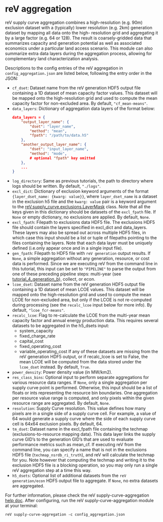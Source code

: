 reV aggregation
===
reV supply curve aggregation combines a high-resolution (e.g. 90m) exclusion dataset with a (typically) lower resolution (e.g. 2km) generation dataset by mapping all data onto the high- resolution grid and aggregating it by a large factor (e.g. 64 or 128). The result is coarsely-gridded data that summarizes capacity and generation potential as well as associated economics under a particular land access scenario. This module can also summarize extra data layers during the aggregation process, allowing for complementary land characterization analysis.

Descriptions to the config entries of the reV aggregation in `config_aggregation.json` are listed below, following the entry order in the JSON: 
- `cf_dset`: Dataset name from the reV generation HDF5 output file containing a 1D dataset of mean capacity factor values. This dataset will be mapped onto the high-resolution grid and used to compute the mean capacity factor for non-excluded area. By default, `"cf_mean-means"`.
- `data_layers`: Dictionary of aggregation data layers of the format below:
    ```json
    data_layers = {
        "output_layer_name": {
            "dset": "layer_name",
            "method": "mean",
            "fpath": "/path/to/data.h5"
        },
        "another_output_layer_name": {
            "dset": "input_layer_name",
            "method": "mode",
            # optional "fpath" key omitted
        },
        ...
    }
    ```
- `log_directory`: Same as previous tutorials, the path to directory where logs should be written. By default, `"./logs"`.
- `excl_dict`: Dictionary of exclusion keyword arguments of the format `{layer_dset_name: {kwarg: value}}`, where `layer_dset_name` is a dataset in the exclusion h5 file and the `kwarg: value` pair is a keyword argument to the [reV.supply_curve.exclusions.LayerMask](https://nrel.github.io/reV/_autosummary/reV.supply_curve.exclusions.LayerMask.html#reV.supply_curve.exclusions.LayerMask) class. Note that all the keys given in this dictionary should be datasets of the `excl_fpath` file. If `None` or empty dictionary, no exclusions are applied. By default, `None`.
- `excl_fpath`: Filepath to exclusions data HDF5 file. The exclusions HDF5 file should contain the layers specified in excl_dict and data_layers. These layers may also be spread out across multiple HDF5 files, in which case this input should be a list or tuple of filepaths pointing to the files containing the layers. Note that each data layer must be uniquely defined (i.e.only appear once and in a single input file).
- `gen_fpath`: Filepath to HDF5 file with `reV generation` output results. If `None`, a simple aggregation without any generation, resource, or cost data is performed. Since we are executing reV from the command line in this tutorial, this input can be set to `"PIPELINE"` to parse the output from one of these preceding pipeline steps: multi-year (see [tutorial_4_generation_b](../tutorial_4_generation_b/README.md)), collect, or econ.
- `lcoe_dset`: Dataset name from the reV generation HDF5 output file containing a 1D dataset of mean LCOE values. This dataset will be mapped onto the high-resolution grid and used to compute the mean LCOE for non-excluded area, but only if the LCOE is not re-computed during processing (see the `recalc_lcoe` input below for more info). By default, `"lcoe_fcr-means"`.
- `recalc_lcoe`: Flag to re-calculate the LCOE from the multi-year mean capacity factor and annual energy production data. This requires several datasets to be aggregated in the h5_dsets input:
    - system_capacity
    - fixed_charge_rate
    - capital_cost
    - fixed_operating_cost
    - variable_operating_cost
If any of these datasets are missing from the reV generation HDF5 output, or if recalc_lcoe is set to False, the mean LCOE will be computed from the data stored under the `lcoe_dset` instead. By default, `True`.
- `power_density`: Power density value (in MW/km2).
- `res_class_bins`: Optional input to perform separate aggregations for various resource data ranges. If `None`, only a single aggregation per supply curve point is performed. Otherwise, this input should be a list of floats or ints representing the resource bin boundaries. One aggregation per resource value range is computed, and only pixels within the given resource range are aggregated. By default, `None`.
- `resolution`: Supply Curve resolution. This value defines how many pixels are in a single side of a supply curve cell. For example, a value of 64 would generate a supply curve where the side of each supply curve cell is 64x64 exclusion pixels. By default, 64.
- `tm_dset`: Dataset name in the excl_fpath file containing the techmap (exclusions-to-resource mapping data). This data layer links the supply curve GID’s to the generation GID’s that are used to evaluate performance metrics such as mean_cf. If executing reV from the command line, you can specify a name that is not in the exclusions HDF5 file (`techmap_nsrdb_ri_truth`), and reV will calculate the techmap for you. Note however that computing the techmap and writing it to the exclusion HDF5 file is a blocking operation, so you may only run a single reV aggregation step at a time this way.
- `h5_dsets`: Optional list of additional datasets from the `reV generation/econ` HDF5 output file to aggregate. If `None`, no extra datasets are aggregated.


For further information, please check the reV supply-curve-aggregation [help doc](https://nrel.github.io/reV/_cli/reV%20supply-curve-aggregation.html). After configuring, run the reV supply-curve-aggregation module at your terminal: 
```
reV supply-curve-aggregation -c config_aggregation.json
```
